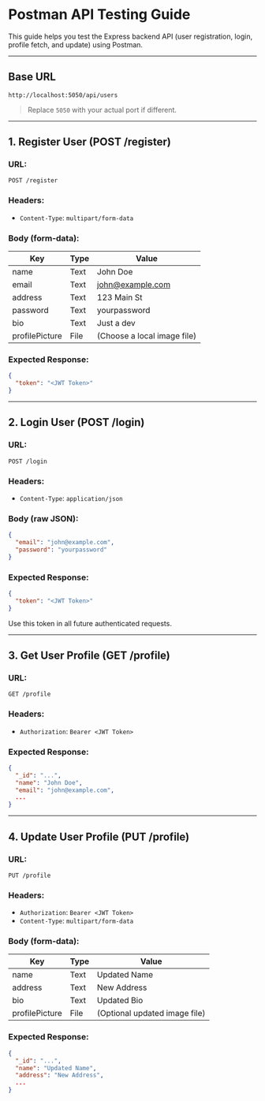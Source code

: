 #  Postman API Testing Guide

This guide helps you test the Express backend API (user registration, login, profile fetch, and update) using Postman.

---

##  Base URL
```
http://localhost:5050/api/users
```
> Replace `5050` with your actual port if different.

---

## 1. Register User (POST /register)

### URL:
```
POST /register
```

### Headers:
- `Content-Type`: `multipart/form-data`

### Body (form-data):
| Key             | Type  | Value                          |
|------------------|--------|----------------------------------|
| name           | Text  | John Doe                        |
| email          | Text  | john@example.com                |
| address        | Text  | 123 Main St                     |
| password       | Text  | yourpassword                    |
| bio            | Text  | Just a dev                      |
| profilePicture | File  | (Choose a local image file)     |

### Expected Response:
```json
{
  "token": "<JWT Token>"
}
```

---

## 2. Login User (POST /login)

### URL:
```
POST /login
```

### Headers:
- `Content-Type`: `application/json`

### Body (raw JSON):
```json
{
  "email": "john@example.com",
  "password": "yourpassword"
}
```

### Expected Response:
```json
{
  "token": "<JWT Token>"
}
```

Use this token in all future authenticated requests.

---

## 3. Get User Profile (GET /profile)

### URL:
```
GET /profile
```

### Headers:
- `Authorization`: `Bearer <JWT Token>`

### Expected Response:
```json
{
  "_id": "...",
  "name": "John Doe",
  "email": "john@example.com",
  ...
}
```

---

## 4. Update User Profile (PUT /profile)

### URL:
```
PUT /profile
```

### Headers:
- `Authorization`: `Bearer <JWT Token>`
- `Content-Type`: `multipart/form-data`

### Body (form-data):
| Key             | Type  | Value                          |
|------------------|--------|----------------------------------|
| name           | Text  | Updated Name                    |
| address        | Text  | New Address                     |
| bio            | Text  | Updated Bio                     |
| profilePicture | File  | (Optional updated image file)   |

### Expected Response:
```json
{
  "_id": "...",
  "name": "Updated Name",
  "address": "New Address",
  ...
}
```


